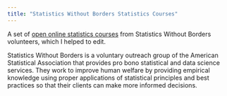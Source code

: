```yaml
---
title: "Statistics Without Borders Statistics Courses"
---
```


A set of [open online statistics courses](https://www.youtube.com/channel/UC_B9IFL3z8bB1Ml6GcVDavA/playlists) from Statistics Without Borders volunteers, which I helped to edit.

Statistics Without Borders is a voluntary outreach group of the American Statistical Association that provides pro bono statistical and data science services. They work to improve human welfare by providing empirical knowledge using proper applications of statistical principles and best practices so that their clients can make more informed decisions.
